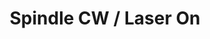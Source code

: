 ---
tag: m0003
codes:
- M3
title: Spindle CW / Laser On
long: Wait for moves to complete, then set the spindle speed (clockwise) or laser
  power.
notes: 
parameters:
- tag: P
  optional: true
  description: Percentage of spindle speed or laser power
  values:
  - tag: power
    type: byte
example: 
examples:
- pre: Set spindle rotation clockwise at 50%
  code: M3 P50
- pre: Turn on the laser at full power
  code: M3
---